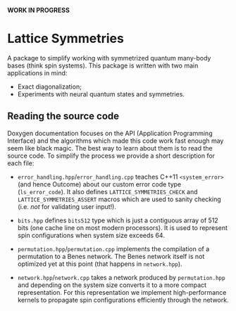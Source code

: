 **WORK IN PROGRESS**


# Lattice Symmetries

A package to simplify working with symmetrized quantum many-body bases (think
spin systems). This package is written with two main applications in mind:

  * Exact diagonalization;
  * Experiments with neural quantum states and symmetries.


## Reading the source code

Doxygen documentation focuses on the API (Application Programming Interface) and
the algorithms which made this code work fast enough may seem like black magic.
The best way to learn about them is to read the source code. To simplify the
process we provide a short description for each file:

* `error_handling.hpp`/`error_handling.cpp` teaches C++11 `<system_error>` (and
hence Outcome) about our custom error code type (`ls_error_code`). It also
defines `LATTICE_SYMMETRIES_CHECK` and `LATTICE_SYMMETRIES_ASSERT` macros which
are used to sanity checking (i.e. *not* for validating user input!).

* `bits.hpp` defines `bits512` type which is just a contiguous array of 512
bits (one cache line on most modern processors). It is used to represent spin
configurations when system size exceeds 64.

* `permutation.hpp`/`permutation.cpp` implements the compilation of a
permutation to a Benes network. The Benes network itself is not optimized yet at
this point (that happens in `network.hpp`).

* `network.hpp`/`network.cpp` takes a network produced by `permutation.hpp` and
depending on the system size converts it to a more compact representation. For
this representation we implement high-performance kernels to propagate spin
configurations efficiently through the network.
